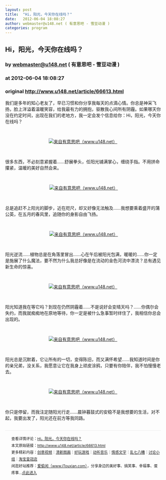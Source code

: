 ```yaml
---
layout: post
title:  "Hi，阳光，今天你在线吗？"
date:   2012-06-04 18:08:27
author: webmaster@u148.net ( 有意思吧 - 雪豆动漫 )
categories: program
---
```


## Hi，阳光，今天你在线吗？
### by webmaster@u148.net ( 有意思吧 - 雪豆动漫 )
### at 2012-06-04 18:08:27
### original <http://www.u148.net/article/66613.html>

<p>我们是多年的知心老友了，早已习惯和你分享我每天的点滴心情。你总是神采飞扬，脸上洋溢着温暖笑容，给我最有力的拥抱，驱散我心间所有阴霾。如果哪天你没在约定时间，出现在我们的老地方，我一定会发个信息给你：Hi，阳光，今天你在线吗？</p>           <p> </p> <p style="text-align:center"><a href="http://www.u148.net/article/66613.html"><img src="http://file3.u148.net/2012/5/images/1338344861264.jpg" title="Hi，阳光，今天你在线吗？" alt="来自有意思吧（www.u148.net）"></a></p> <p style="text-align:center"> </p> <p>很多东西，不必刻意紧握着……舒展拳头，任阳光铺满掌心，缠绕手指。不用拼命攥紧，温暖的美好自然会来。</p> <p> </p> <p style="text-align:center"> <a href="http://www.u148.net/article/66613.html"><img src="http://file3.u148.net/2012/5/images/1338344862158.jpg" title="Hi，阳光，今天你在线吗？" alt="来自有意思吧（www.u148.net）"></a></p> <p> </p> <p>总是追赶不上阳光的脚步，近在咫尺，却又好像无法触及……我想要乘着盛开的蒲公英，在五月的春风里，追随你的身影自由飞扬。</p> <p> </p> <p style="text-align:center"> <a href="http://www.u148.net/article/66613.html"><img src="http://file3.u148.net/2012/5/images/1338344864488.jpg" title="Hi，阳光，今天你在线吗？" alt="来自有意思吧（www.u148.net）"></a></p> <p> </p> <p>阳光逆流……植物总是在角落里冒出……心在午后被阳光包满，暖暖的……你一定是施展了什么魔法，要不然为什么我总好像是在流动的金色河流中漂流？总有遇见新生命的惊喜。</p> <p> </p> <p style="text-align:center"><a href="http://www.u148.net/article/66613.html"><img src="http://file3.u148.net/2012/5/images/1338344861896.jpg" title="Hi，阳光，今天你在线吗？" alt="来自有意思吧（www.u148.net）"></a></p> <p> </p> <p>阳光知道我在等它吗？到现在仍然阴霾着……不是说好会变晴天吗？……你偶尔会失约，而我就痴痴地在原地等待，你一定是被什么急事暂时绊住了，我相信你总会出现的。</p> <p> </p> <p style="text-align:center"><a href="http://www.u148.net/article/66613.html"><img src="http://file3.u148.net/2012/5/images/1338344863107.jpg" title="Hi，阳光，今天你在线吗？" alt="来自有意思吧（www.u148.net）"></a></p> <p> </p> <p>阳光总是沉默着，它让所有的一切，变得陈旧，而又满怀希望……我知道时间是你的亲兄弟，没关系，我愿意让它在我身上顽皮涂鸦，只要有你陪伴，我不怕慢慢老去。</p> <p> </p> <p style="text-align:center"><a href="http://www.u148.net/article/66613.html"><img src="http://file3.u148.net/2012/5/images/1338344862779.jpg" title="Hi，阳光，今天你在线吗？" alt="来自有意思吧（www.u148.net）"></a></p> <p> </p> <p>你只是停留，而我注定随阳光行走……晨钟暮鼓式的安稳不是我想要的生活，对不起，我要出发了，阳光还在前方等我同路。</p><p style="line-height:22px;padding:15px 0 0 20px;margin:30px 0;font-size:12px;border-top:2px #f3f3f3 solid">查看详情评论：<a href="http://www.u148.net/article/66613.html">Hi，阳光，今天你在线吗？</a><br>本文原始链接：<a href="http://www.u148.net/article/66613.html">http://www.u148.net/article/66613.html</a><br>更多精彩内容：<a href="http://www.u148.net/video.html">创意视频</a>┊<a href="http://www.u148.net/image.html">清新图画</a>┊<a href="http://www.u148.net/game.html">好玩游戏</a>┊<a href="http://www.u148.net/audio.html">动听音乐</a>┊<a href="http://www.u148.net/text.html">情感文字</a>┊<a href="http://www.u148.net/mix.html">乱七八糟</a>┊<a href="http://www.u148.net/group/">讨论小组</a>┊<a href="http://dianpu.tao123.com/?pid=mm_26142575_0_0&amp;eventid=102167">淘宝皇冠店</a><br>闲逛好站推荐：<a href="http://www.itouxian.com">爱偷闲（www.iTouxian.com）</a>，分享身边的美好事、搞笑事、幸福事、蛋疼事…<a href="http://www.itouxian.com">点此进入</a></p>
